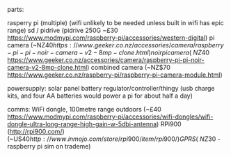 parts:

rasperry pi (multiple) (wifi unlikely to be needed unless built in wifi has epic range)
sd / pidrive (pidrive 250G ~£30 https://www.modmypi.com/raspberry-pi/accessories/western-digital)
pi camera (~NZ$40 https://www.geeker.co.nz/accessories/camera/raspberry-pi-pi-noir-camera-v2-8mp-clone.html)
noir pi camera (~NZ$40 https://www.geeker.co.nz/accessories/camera/raspberry-pi-pi-noir-camera-v2-8mp-clone.html)
combined camera (~NZ$70 https://www.geeker.co.nz/raspberry-pi/raspberry-pi-camera-module.html)

powersupply:
solar panel
battery
regulator/controller/thingy
(usb charge kits, and four AA batteries would power a pi for about half a day)

comms:
WiFi dongle, 100metre range outdoors (~£40 https://www.modmypi.com/raspberry-pi/accessories/wifi-dongles/wifi-dongle-ultra-long-range-high-gain-w-5dbi-antenna)
RPi900 (http://rpi900.com/) (~US$40 http://www.inmojo.com/store/rpi900/item/rpi900/)
GPRS (~NZ$30 - raspberry pi sim on trademe)
